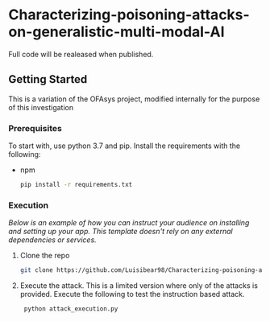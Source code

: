 # Characterizing-poisoning-attacks-on-generalistic-multi-modal-AI

Full code will be realeased when published.



## Getting Started

This is a variation of the OFAsys project, modified internally for the purpose of this investigation

### Prerequisites

To start with, use python 3.7 and pip.
Install the requirements with the following:
* npm
  ```sh
  pip install -r requirements.txt
  ```

### Execution

_Below is an example of how you can instruct your audience on installing and setting up your app. This template doesn't rely on any external dependencies or services._


1. Clone the repo
   ```sh
   git clone https://github.com/Luisibear98/Characterizing-poisoning-attacks-on-generalistic-multi-modal.git
   ```
2. Execute the attack. This is a limited version where only of the attacks is provided. Execute the following to test the instruction based attack.
   ```sh
    python attack_execution.py
   ```





